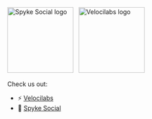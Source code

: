 <img src="https://spyke.social/spyke.png" alt="Spyke Social logo" width="150"/>
&nbsp;
<img src="https://velocilabs.com/logo-white.png" alt="Velocilabs logo" width="150"/>

Check us out:
- ⚡ [Velocilabs](https://velocilabs.com)
- 🗿 [Spyke Social](https://spyke.social)
